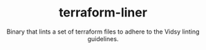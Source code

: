 <h1 align="center">terraform-liner</h1>

<p align="center">
  Binary that lints a set of terraform files to adhere to the Vidsy linting guidelines.
</p>

